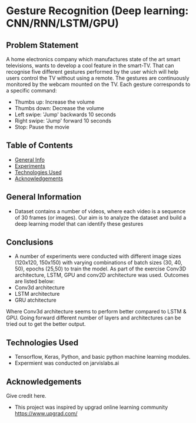 # Gesture Recognition (Deep learning: CNN/RNN/LSTM/GPU)

## Problem Statement
A home electronics company which manufactures state of the art smart televisions, wants to develop a cool feature in the smart-TV. That can recognise five different gestures performed by the user which will help users control the TV without using a remote. The gestures are continuously monitored by the webcam mounted on the TV. Each gesture corresponds to a specific command:

- Thumbs up:  Increase the volume
- Thumbs down: Decrease the volume
- Left swipe: 'Jump' backwards 10 seconds
- Right swipe: 'Jump' forward 10 seconds  
- Stop: Pause the movie

## Table of Contents
* [General Info](#general-information)
* [Experiments](#conclusions)
* [Technologies Used](#technologies-used)
* [Acknowledgements](#acknowledgements)

<!-- You can include any other section that is pertinent to your problem -->

## General Information
- Dataset contains a number of videos, where each video is a sequence of 30 frames (or images). Our aim is to analyze the dataset and build a deep learning model that can identify these gestures

## Conclusions
 - A number of experiments were conducted with different image sizes (120x120, 150x150) with varying combinations of batch sizes (30, 40, 50), epochs (25,50) to train the model. As part of the exercise Conv3D architecture, LSTM, GPU and conv2D architecture was used. Outcomes are listed below:
 - Conv3d architecture
 - LSTM architecture
 - GRU atchitecture 
 
 Where Conv3d architecture seems to perform better compared to LSTM & GPU. Going forward different number of layers and architectures can be tried out to get the better output.

## Technologies Used
- Tensorflow, Keras, Python, and basic python machine learning modules.
- Expermient was conducted on jarvislabs.ai
 
## Acknowledgements
Give credit here.
- This project was inspired by upgrad online learning community https://www.upgrad.com/

